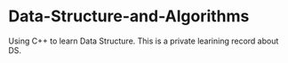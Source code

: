 # Data-Structure-and-Algorithms
Using C++ to learn Data Structure.
This is a private learining record about DS.
